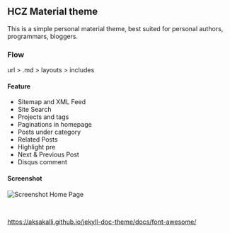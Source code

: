 ## HCZ Material theme

This is a simple personal material theme, best suited for personal authors, programmars, bloggers. 

### Flow
url > .md > layouts > includes

#### Feature

* Sitemap and XML Feed
* Site Search 
* Projects and tags
* Paginations in homepage
* Posts under category
* Related Posts
* Highlight pre
* Next & Previous Post
* Disqus comment

#### Screenshot

![Screenshot Home Page](https://raw.githubusercontent.com/ashutosh2k12/jekyllthemes/master/thumbnails/hcz-material.png  "Screenshot Home Page")

<br>

<https://aksakalli.github.io/jekyll-doc-theme/docs/font-awesome/>
